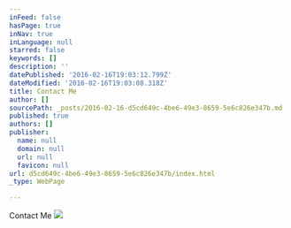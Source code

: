 ```yaml
---
inFeed: false
hasPage: true
inNav: true
inLanguage: null
starred: false
keywords: []
description: ''
datePublished: '2016-02-16T19:03:12.799Z'
dateModified: '2016-02-16T19:03:08.318Z'
title: Contact Me
author: []
sourcePath: _posts/2016-02-16-d5cd649c-4be6-49e3-8659-5e6c826e347b.md
published: true
authors: []
publisher:
  name: null
  domain: null
  url: null
  favicon: null
url: d5cd649c-4be6-49e3-8659-5e6c826e347b/index.html
_type: WebPage

---
```

Contact Me
![](https://s3-us-west-2.amazonaws.com/the-grid-img/p/f6a10ac2161897d7bc62c5cc33c03a3899da7044.jpg)